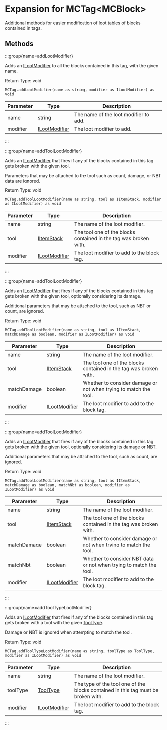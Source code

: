 # Expansion for MCTag&lt;MCBlock&gt;

Additional methods for easier modification of loot tables of blocks contained in tags.

## Methods

:::group{name=addLootModifier}

Adds an [ILootModifier](/vanilla/api/loot/modifiers/ILootModifier) to all the blocks contained in this tag, with the given name.

Return Type: void

```zenscript
MCTag.addLootModifier(name as string, modifier as ILootModifier) as void
```

| Parameter | Type | Description |
|-----------|------|-------------|
| name | string | The name of the loot modifier to add. |
| modifier | [ILootModifier](/vanilla/api/loot/modifiers/ILootModifier) | The loot modifier to add. |


:::

:::group{name=addToolLootModifier}

Adds an [ILootModifier](/vanilla/api/loot/modifiers/ILootModifier) that fires if any of the blocks contained in this tag gets broken with the given
 tool.

 Parameters that may be attached to the tool such as count, damage, or NBT data are ignored.

Return Type: void

```zenscript
MCTag.addToolLootModifier(name as string, tool as IItemStack, modifier as ILootModifier) as void
```

| Parameter | Type | Description |
|-----------|------|-------------|
| name | string | The name of the loot modifier. |
| tool | [IItemStack](/vanilla/api/items/IItemStack) | The tool one of the blocks contained in the tag was broken with. |
| modifier | [ILootModifier](/vanilla/api/loot/modifiers/ILootModifier) | The loot modifier to add to the block tag. |


:::

:::group{name=addToolLootModifier}

Adds an [ILootModifier](/vanilla/api/loot/modifiers/ILootModifier) that fires if any of the blocks contained in this tag gets broken with the given
 tool, optionally considering its damage.

 Additional parameters that may be attached to the tool, such as NBT or count, are ignored.

Return Type: void

```zenscript
MCTag.addToolLootModifier(name as string, tool as IItemStack, matchDamage as boolean, modifier as ILootModifier) as void
```

| Parameter | Type | Description |
|-----------|------|-------------|
| name | string | The name of the loot modifier. |
| tool | [IItemStack](/vanilla/api/items/IItemStack) | The tool one of the blocks contained in the tag was broken with. |
| matchDamage | boolean | Whether to consider damage or not when trying to match the tool. |
| modifier | [ILootModifier](/vanilla/api/loot/modifiers/ILootModifier) | The loot modifier to add to the block tag. |


:::

:::group{name=addToolLootModifier}

Adds an [ILootModifier](/vanilla/api/loot/modifiers/ILootModifier) that fires if any of the blocks contained in this tag gets broken with the given
 tool, optionally considering its damage or NBT.

 Additional parameters that may be attached to the tool, such as count, are ignored.

Return Type: void

```zenscript
MCTag.addToolLootModifier(name as string, tool as IItemStack, matchDamage as boolean, matchNbt as boolean, modifier as ILootModifier) as void
```

| Parameter | Type | Description |
|-----------|------|-------------|
| name | string | The name of the loot modifier. |
| tool | [IItemStack](/vanilla/api/items/IItemStack) | The tool one of the blocks contained in the tag was broken with. |
| matchDamage | boolean | Whether to consider damage or not when trying to match the tool. |
| matchNbt | boolean | Whether to consider NBT data or not when trying to match the tool. |
| modifier | [ILootModifier](/vanilla/api/loot/modifiers/ILootModifier) | The loot modifier to add to the block tag. |


:::

:::group{name=addToolTypeLootModifier}

Adds an [ILootModifier](/vanilla/api/loot/modifiers/ILootModifier) that fires if any of the blocks contained in this tag gets broken with a tool with
 the given [ToolType](/vanilla/api/tool/ToolType).

 Damage or NBT is ignored when attempting to match the tool.

Return Type: void

```zenscript
MCTag.addToolTypeLootModifier(name as string, toolType as ToolType, modifier as ILootModifier) as void
```

| Parameter | Type | Description |
|-----------|------|-------------|
| name | string | The name of the loot modifier. |
| toolType | [ToolType](/vanilla/api/tool/ToolType) | The type of the tool one of the blocks contained in this tag must be broken with. |
| modifier | [ILootModifier](/vanilla/api/loot/modifiers/ILootModifier) | The loot modifier to add to the block tag. |


:::


